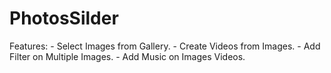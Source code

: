 # PhotosSilder
Features:  - Select Images from Gallery. - Create Videos from Images. - Add Filter on Multiple Images. - Add Music on Images Videos.
